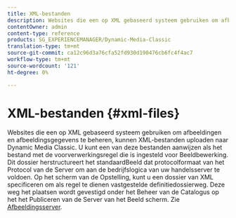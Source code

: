```yaml
---
title: XML-bestanden
description: Websites die een op XML gebaseerd systeem gebruiken om afbeeldingen en afbeeldingsgegevens te beheren, kunnen XML-bestanden uploaden naar Dynamic Media Classic. Meer informatie over XML-bestanden.
contentOwner: admin
content-type: reference
products: SG_EXPERIENCEMANAGER/Dynamic-Media-Classic
translation-type: tm+mt
source-git-commit: ca12c96d3a76cfa52fd930d190476cb6fc4f4ac7
workflow-type: tm+mt
source-wordcount: '121'
ht-degree: 0%

---
```



# XML-bestanden {#xml-files}

Websites die een op XML gebaseerd systeem gebruiken om afbeeldingen en afbeeldingsgegevens te beheren, kunnen XML-bestanden uploaden naar Dynamic Media Classic. U kunt een van deze bestanden aanwijzen als het bestand met de voorverwerkingsregel die is ingesteld voor Beeldbewerking. Dit dossier herstructureert het standaardBeeld dat protocolformaat van het Protocol van de Server om aan de bedrijfslogica van uw handelsserver te voldoen. Op het scherm van de Opstelling, kunt u een dossier van XML specificeren om als regel te dienen vastgestelde definitiedossierweg. Deze weg het plaatsen wordt gevestigd onder het Beheer van de Catalogus op het het Publiceren van de Server van het Beeld scherm. Zie [Afbeeldingsserver](publish-setup.md#image_server).
